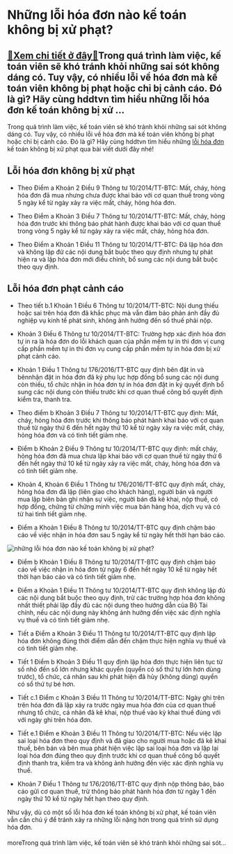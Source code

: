 Những lỗi hóa đơn nào kế toán không bị xử phạt?
===============================================

[:gift:Xem chi tiết ở đây:gift:](https://hddtvn.com/nhung-loi-hoa-don-nao-ke-toan-khong-bi-xu-phat/)Trong quá trình làm việc, kế toán viên sẽ khó tránh khỏi những sai sót không dáng có. Tuy vậy, có nhiều lỗi về hóa đơn mà kế toán viên không bị phạt hoặc chỉ bị cảnh cáo. Đó là gì? Hãy cùng hddtvn tìm hiểu những lỗi hóa đơn kế toán không bị xử …
-----------------------------------------------------------------------------------------------------------------------------------------------------------------------------------------------------------------------------------------------------

Trong quá trình làm việc, kế toán viên sẽ khó tránh khỏi những sai sót không dáng có. Tuy vậy, có nhiều lỗi về hóa đơn mà kế toán viên không bị phạt hoặc chỉ bị cảnh cáo. Đó là gì? Hãy cùng hddtvn tìm hiểu những [lỗi hóa đơn](#) kế toán không bị xử phạt qua bài viết dưới đây nhé!


**Lỗi hóa đơn không bị xử phạt**
--------------------------------




* Theo Điểm a Khoản 2 Điều 9 Thông tư 10/2014/TT-BTC: Mất, cháy, hỏng hóa đơn đã mua nhưng chưa được khai báo với cơ quan thuế trong vòng 5 ngày kể từ ngày xảy ra việc mất, cháy, hỏng hóa đơn.

* Theo Điểm a Khoản 3 Điều 7 Thông tư 10/2014/TT-BTC: Mất, cháy, hỏng hóa đơn trước khi thông báo phát hành được khai báo với cơ quan thuế trong vòng 5 ngày kể từ ngày xảy ra việc mất, cháy, hỏng hóa đơn.

* Theo Điểm a Khoản 1 Điều 11 Thông tư 10/2014/TT-BTC: Đã lập hóa đơn và không lập đử các nội dung bắt buộc theo quy định nhưng tự phát hiện ra và lập hóa đơn mới điều chỉnh, bổ sung các nội dung bắt buộc theo quy định.



**Lỗi hóa đơn phạt cảnh cáo**
-----------------------------




* Theo tiết b.1 Khoản 1 Điều 6 Thông tư 10/2014/TT-BTC: Nội dung thiếu hoặc sai trên hóa đơn đã khắc phục mà vẫn đảm bảo phản ánh đầy đủ nghiệp vụ kinh tế phát sinh, không ảnh hưởng đến số thuế phải nộp.

* Khoản 3 Điều 6 Thông tư 10/2014/TT-BTC: Trường hợp xác định hóa đơn tự in ra là hóa đơn do lỗi khách quan của phần mềm tự in thì đơn vị cung cấp phần mềm tự in thì đơn vụ cung cấp phần mềm tự in hóa đơn bị xử phạt cảnh cáo.

* Khoản 1 Điều 1 Thông tư 176/2016/TT-BTC quy định bên đặt in và bênnhận đặt in hóa đơn đã ký phụ lục hợp đồng bổ sung các nội dung còn thiếu, tổ chức nhận in hóa đơn tự in hóa đơn đặt in ký quyết định bổ sung các nội dung còn thiếu trước khi cơ quan thuế công bố quyết định kiểm tra, thanh tra.

* Theo điểm b Khoản 3 Điều 7 Thông tư 10/2014/TT-BTC quy định: Mất, cháy, hỏng hóa đơn trước khi thông báo phát hành khai báo với cơ quan thuế từ ngày thứ 6 đến hết ngày thứ 10 kể từ ngày xảy ra việc mất, cháy, hỏng hóa đơn và có tình tiết giảm nhẹ.

* Điểm b Khoản 2 Điều 9 Thông tư 10/2014/TT-BTC quy định: mất cháy, hỏng hóa đơn đã mua chưa lập khai báo với cơ quan thuế từ ngày thứ 6 đến hết ngày thứ 10 kể từ ngày xảy ra việc mất, cháy, hỏng hóa đơn và có tình tiết giảm nhẹ.

* Khoản 4, Khoản 6 Điều 1 Thông tư 176/2016/TT-BTC quy định mất, cháy, hỏng hóa đơn đã lập (liên giao cho khách hàng), người bán và người mua lập biên bản ghi nhận sự việc, người bán đã kê khai, nộp thuế, có hợp đồng, chứng từ chứng minh việc mua bán hàng hóa, dịch vụ và có từ hai tình tiết giảm nhẹ.

* Điểm a Khoản 1 Điều 8 Thông tư 10/2014/TT-BTC quy định chậm báo cáo về việc nhận in hóa đơn sau 5 ngày kể từ ngày hết thời hạn báo cáo.



![những lỗi hóa đơn nào kế toán không bị xử phạt?](https://hddtvn.com/wp-content/uploads/2021/01/3-6.jpg)




* Điểm b Khoản 1 Điều 8 Thông tư 10/2014/TT-BTC quy định chậm báo cáo về việc nhận in hóa đơn từ ngày 6 đến hết ngày 10 kể từ ngày hết thời hạn báo cáo và có tình tiết giảm nhẹ.

* Điểm a Khoản 1 Điều 11 Thông tư 10/2014/TT-BTC quy định không lập đủ các nội dung bắt buộc theo quy định, trừ các trường hợp hóa đơn không nhất thiết phải lập đầy đủ các nội dung theo hướng dẫn của Bộ Tài chính, nếu các nội dung này không ảnh hưởng đến việc xác định nghĩa vụ thuế và có tình tiết giảm nhẹ.

* Tiết a Điểm a Khoản 3 Điều 11 Thông tư 10/2014/TT-BTC quy định lập hóa đơn không đúng thời điểm dẫn đến chậm thực hiện nghĩa vụ thuế và có tình tiết giảm nhẹ.

* Tiết 1 Điểm b Khoản 3 Điều 11 quy định lập hóa đơn thực hiện liên tục từ số nhỏ đến số lớn nhưng khác quyển (quyển có số thứ tự lớn hơn dùng trước), tổ chức, cá nhân sau khi phát hiện đã hủy (không dùng) quyển có sổ thứ tự bé hơn.

* Tiết c.1 Điểm c Khoản 3 Điều 11 Thông tư 10/2014/TT-BTC: Ngày ghi trên trên hóa đơn đã lập xảy ra trước ngày mua hóa đơn của cơ quan thuế nhưng tổ chức, cá nhân đã kê khai, nộp thuế vào kỳ khai thuế đúng với với ngày ghi trên hóa đơn.

* Tiết e.1 Điểm e Khoản 3 Điều 11 Thông tư 10/2014/TT-BTC: Nếu việc lập sai loại hóa đơn theo quy định và đã giao cho người mua hoặc đã kê khai thuế, bên bán và bên mua phát hiện việc lập sai loại hóa đơn và lập lại loại hóa đơn đúng theo quy định trước khi cơ quan thuế công bố quyết định thanh tra, kiểm tra và không ảnh hưởng đến việc xác định nghĩa vụ thuế.

* Khoản 7 Điều 1 Thông tư 176/2016/TT-BTC quy định nộp thông báo, báo cáo gửi cơ quan thuế, trừ thông báo phát hành hóa đơn từ ngày 1 đến ngày thứ 10 kể từ ngày hết hạn theo quy định.



Như vậy, dù có một số lỗi hóa đơn kế toán không bị xử phạt, kế toán viên vẫn cần chú ý để tránh xảy ra những lỗi nặng hơn trong quá trình sử dụng hóa đơn.


#### 


moreTrong quá trình làm việc, kế toán viên sẽ khó tránh khỏi những sai sót…

